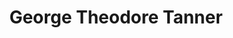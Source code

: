 ---
title: George Theodore Tanner
permalink: /stories/george-theodore-tanner
layout: biography
group: Story Finder
---